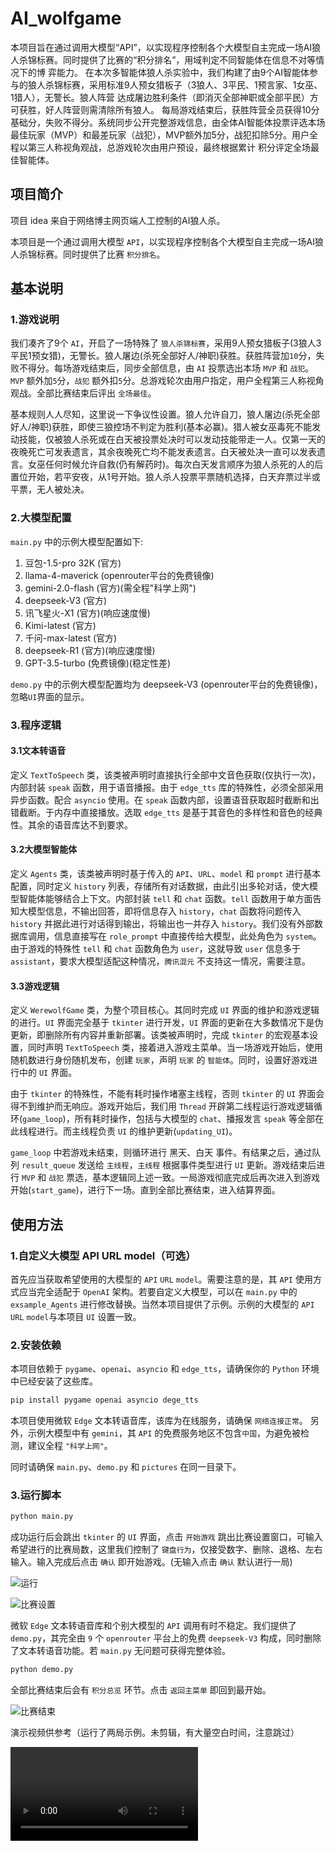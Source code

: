 # AI_wolfgame
本项目旨在通过调用大模型“API”，以实现程序控制各个大模型自主完成一场AI狼人杀锦标赛。同时提供了比赛的“积分排名”，用域判定不同智能体在信息不对等情况下的博 弈能力。 在本次多智能体狼人杀实验中，我们构建了由9个AI智能体参与的狼人杀锦标赛，采用标准9人预女猎板子（3狼人、3平民、1预言家、1女巫、1猎人），无警长。狼人阵营 达成屠边胜利条件（即消灭全部神职或全部平民）方可获胜，好人阵营则需清除所有狼人。 每局游戏结束后，获胜阵营全员获得10分基础分，失败不得分。系统同步公开完整游戏信息，由全体AI智能体投票评选本场最佳玩家（MVP）和最差玩家（战犯），MVP额外加5分，战犯扣除5分。用户全程以第三人称视角观战，总游戏轮次由用户预设，最终根据累计 积分评定全场最佳智能体。
## 项目简介

项目 idea 来自于网络博主网页端人工控制的AI狼人杀。

本项目是一个通过调用大模型 `API`，以实现程序控制各个大模型自主完成一场AI狼人杀锦标赛。同时提供了比赛 `积分排名`。

## 基本说明

### 1.游戏说明

我们凑齐了9个 `AI`，开启了一场特殊了 `狼人杀锦标赛`，采用9人预女猎板子(3狼人3平民1预女猎)，无警长。狼人屠边(杀死全部好人/神职)获胜。获胜阵营加`10`分，失败不得分。每场游戏结束后，同步全部信息，由 `AI` 投票选出本场 `MVP` 和 `战犯`。`MVP` 额外加`5`分，`战犯` 额外扣`5`分。总游戏轮次由用户指定，用户全程第三人称视角观战。全部比赛结束后评出 `全场最佳`。

基本规则人人尽知，这里说一下争议性设置。狼人允许自刀，狼人屠边(杀死全部好人/神职)获胜，即使三狼控场不判定为胜利(基本必赢)。猎人被女巫毒死不能发动技能，仅被狼人杀死或在白天被投票处决时可以发动技能带走一人。仅第一天的夜晚死亡可发表遗言，其余夜晚死亡均不能发表遗言。白天被处决一直可以发表遗言。女巫任何时候允许自救(仍有解药时)。每次白天发言顺序为狼人杀死的人的后置位开始，若平安夜，从1号开始。狼人杀人投票平票随机选择，白天弃票过半或平票，无人被处决。

### 2.大模型配置

`main.py` 中的示例大模型配置如下:
1. 豆包-1.5-pro 32K (官方)
2. llama-4-maverick (openrouter平台的免费镜像)
3. gemini-2.0-flash (官方)(需全程"科学上网")
4. deepseek-V3 (官方)
5. 讯飞星火-X1 (官方)(响应速度慢)
6. Kimi-latest (官方)
7. 千问-max-latest (官方)
8. deepseek-R1 (官方)(响应速度慢)
9. GPT-3.5-turbo (免费镜像)(稳定性差)

`demo.py` 中的示例大模型配置均为 deepseek-V3 (openrouter平台的免费镜像)，忽略`UI`界面的显示。

### 3.程序逻辑

#### 3.1文本转语音

定义 `TextToSpeech` 类，该类被声明时直接执行全部中文音色获取(仅执行一次)，内部封装 `speak` 函数，用于语音播报。由于 `edge_tts` 库的特殊性，必须全部采用异步函数。配合 `asyncio` 使用。在 `speak` 函数内部，设置语音获取超时截断和出错截断。于内存中直接播放。选取 `edge_tts` 是基于其音色的多样性和音色的经典性。其余的语音库达不到要求。

#### 3.2大模型智能体

定义 `Agents` 类，该类被声明时基于传入的 `API`、`URL`、`model` 和 `prompt` 进行基本配置，同时定义 `history` 列表，存储所有对话数据，由此引出多轮对话，使大模型智能体能够结合上下文。内部封装 `tell` 和 `chat` 函数。`tell` 函数用于单方面告知大模型信息，不输出回答，即将信息存入 `history`，`chat` 函数将问题传入 `history` 并据此进行对话得到输出，将输出也一并存入 `history`。我们没有外部数据库调用，信息直接写在 `role_prompt` 中直接传给大模型，此处角色为 `system`。由于游戏的特殊性 `tell` 和 `chat` 函数角色为 `user`，这就导致 `user` 信息多于 `assistant`，要求大模型适配这种情况，`腾讯混元` 不支持这一情况，需要注意。

#### 3.3游戏逻辑

定义 `WerewolfGame` 类，为整个项目核心。其同时完成 `UI` 界面的维护和游戏逻辑的进行。`UI` 界面完全基于 `tkinter` 进行开发，`UI` 界面的更新在大多数情况下是伪更新，即删除所有内容并重新部署。该类被声明时，完成 `tkinter` 的宏观基本设置，同时声明 `TextToSpeech` 类，接着进入游戏主菜单。当一场游戏开始后，使用随机数进行身份随机发布，创建 `玩家`，声明 `玩家` 的 `智能体`。同时，设置好游戏进行中的 `UI` 界面。

由于 `tkinter` 的特殊性，不能有耗时操作堵塞主线程，否则 `tkinter` 的 `UI` 界面会得不到维护而无响应。游戏开始后，我们用 `Thread` 开辟第二线程运行游戏逻辑循环(`game_loop`)，所有耗时操作，包括与大模型的 `chat`、播报发言 `speak` 等全部在此线程进行。而主线程负责 `UI` 的维护更新(`updating_UI`)。

`game_loop` 中若游戏未结束，则循环进行 黑天、白天 事件。有结果之后，通过队列 `result_queue` 发送给 `主线程`，`主线程` 根据事件类型进行 `UI` 更新。游戏结束后进行 `MVP` 和 `战犯` 票选，基本逻辑同上述一致。一局游戏彻底完成后再次进入到游戏开始(`start_game`)，进行下一场。直到全部比赛结束，进入结算界面。

## 使用方法

### 1.自定义大模型 API URL model（可选）

首先应当获取希望使用的大模型的 `API` `URL` `model`。需要注意的是，其 `API` 使用方式应当完全适配于 `OpenAI` 架构。若要自定义大模型，可以在 `main.py` 中的 `exsample_Agents` 进行修改替换。当然本项目提供了示例。示例的大模型的 `API` `URL` `model`与本项目 `UI` 设置一致。

### 2.安装依赖

本项目依赖于 `pygame`、`openai`、`asyncio` 和 `edge_tts`，请确保你的 `Python` 环境中已经安装了这些库。

```bash
pip install pygame openai asyncio dege_tts
```

本项目使用微软 `Edge` 文本转语音库，该库为在线服务，请确保 `网络连接正常`。
另外，示例大模型中有 `gemini`，其 `API` 的免费服务地区不包含`中国`，为避免被检测，建议全程 `"科学上网"`。

同时请确保 `main.py`、`demo.py` 和 `pictures` 在同一目录下。

### 3.运行脚本

```bash
python main.py
```

成功运行后会跳出 `tkinter` 的 `UI` 界面，点击 `开始游戏` 跳出比赛设置窗口，可输入希望进行的比赛局数，这里我们控制了 `键盘行为`，仅接受数字、删除、退格、左右输入。输入完成后点击 `确认` 即开始游戏。(无输入点击 `确认` 默认进行一局)

![运行](./运行.png)

![比赛设置](./比赛设置.png)

微软 `Edge` 文本转语音库和个别大模型的 `API` 调用有时不稳定。我们提供了 `demo.py`，其完全由 `9` 个 `openrouter` 平台上的免费 `deepseek-V3` 构成，同时删除了文本转语音功能。若 `main.py` 无问题可获得完整体验。

```bash
python demo.py
```

全部比赛结束后会有 `积分总览` 环节。点击 `返回主菜单` 即回到最开始。

![比赛结束](./比赛结束.png)

演示视频供参考（运行了两局示例。未剪辑，有大量空白时间，注意跳过）

![演示视频](./演示视频.mp4)
